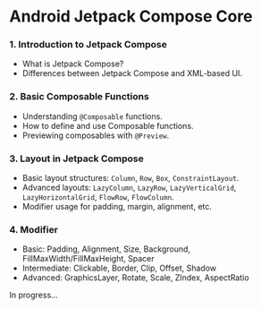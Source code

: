 # Android Jetpack Compose Core

### 1. Introduction to Jetpack Compose
   - What is Jetpack Compose?
   - Differences between Jetpack Compose and XML-based UI.

### 2. Basic Composable Functions
   - Understanding `@Composable` functions.
   - How to define and use Composable functions.
   - Previewing composables with `@Preview`.

### 3. Layout in Jetpack Compose
   - Basic layout structures: `Column`, `Row`, `Box`, `ConstraintLayout`.
   - Advanced layouts: `LazyColumn`, `LazyRow`, `LazyVerticalGrid`, `LazyHorizontalGrid`, `FlowRow`, `FlowColumn`.
   - Modifier usage for padding, margin, alignment, etc.

### 4. Modifier
   - Basic: Padding, Alignment, Size, Background, FillMaxWidth/FillMaxHeight, Spacer
   - Intermediate: Clickable, Border, Clip, Offset, Shadow
   - Advanced: GraphicsLayer, Rotate, Scale, ZIndex, AspectRatio

In progress...